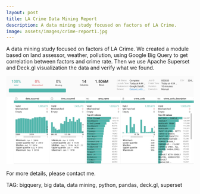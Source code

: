 ```yaml
---
layout: post
title: LA Crime Data Mining Report
description: A data mining study focused on factors of LA Crime.
image: assets/images/crime-report1.jpg
---
```


A data mining study focused on factors of LA Crime. We created a module based on land assessor, weather, pollution, using Google Big Query to get correlation between factors and crime rate. Then we use Apache Superset and Deck.gl visualization the data and verify what we found.

![report](/assets/images/crime-report2.jpg)

For more details, please contact me.

TAG: bigquery, big data, data mining, python, pandas, deck.gl, superset
